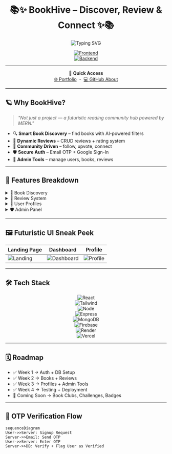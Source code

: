 <h1 align="center">📚✨ BookHive – Discover, Review & Connect ✨📚</h1>

<div align="center">

![Typing SVG](https://readme-typing-svg.herokuapp.com?font=Orbitron&size=26&duration=2500&pause=1000&color=00F7FF&center=true&vCenter=true&width=800&lines=Your+Next+Book+Awaits...;Discover+%7C+Review+%7C+Connect+Worldwide;Built+with+MERN+Stack+%F0%9F%92%BB;Join+the+Future+of+Reading+%F0%9F%9A%80)

[![Frontend](https://img.shields.io/badge/🚀_Live_Frontend-BookHiveee.netlify.app-00F7FF?style=for-the-badge&logo=vercel&logoColor=white)](https://bookhiveee.netlify.app/)  
[![Backend](https://img.shields.io/badge/⚡_Live_Backend-Render_API-7FFF00?style=for-the-badge&logo=render&logoColor=white)](https://s63-kartikbhardwaj-capstone-bookhive-1.onrender.com)  

---

🔗 **Quick Access**  
[🌐 Portfolio](https://portfolio-website-lilac-xi-72.vercel.app/) ・ [💻 GitHub About](https://github.com/kartikbhardwaj1111)

</div>

---

## 🪐 Why BookHive?  

> *"Not just a project — a futuristic reading community hub powered by MERN."*  

- 🔍 **Smart Book Discovery** – find books with AI-powered filters  
- 📝 **Dynamic Reviews** – CRUD reviews + rating system  
- 🌟 **Community Driven** – follow, upvote, connect  
- 🛡️ **Secure Auth** – Email OTP + Google Sign-In  
- 🧭 **Admin Tools** – manage users, books, reviews  

---

## 🌌 Features Breakdown  

<details>
<summary>🔎 Book Discovery</summary>
<img src="https://img.shields.io/badge/SEARCH-AI%20Powered-blueviolet?style=flat-square" />
  
- Find books by title, author, or genre  
- Detailed metadata & community ratings  
</details>

<details>
<summary>📝 Review System</summary>
<img src="https://img.shields.io/badge/CRUD-Reviews-orange?style=flat-square" />

- Write, edit, delete reviews  
- Star ratings (⭐ 1–5)  
- Upvote helpful reviews  
</details>

<details>
<summary>👤 User Profiles</summary>
<img src="https://img.shields.io/badge/PROFILE-Personalized-lightblue?style=flat-square" />

- Track reading history & wishlist  
- Follow / Unfollow users  
- Dashboard with live stats  
</details>

<details>
<summary>🛡️ Admin Panel</summary>
<img src="https://img.shields.io/badge/MODERATION-Active-red?style=flat-square" />

- Review moderation  
- Manage accounts & books  
</details>

---

## 🖼️ Futuristic UI Sneak Peek  

| Landing Page | Dashboard | Profile |  
|--------------|-----------|---------|  
| ![Landing](https://via.placeholder.com/400x220?text=Landing+Page) | ![Dashboard](https://via.placeholder.com/400x220?text=Dashboard) | ![Profile](https://via.placeholder.com/400x220?text=Profile) |  

---

## 🛠️ Tech Stack  

<div align="center">

![React](https://img.shields.io/badge/Frontend-React.js-61DAFB?style=for-the-badge&logo=react&logoColor=black)  
![Tailwind](https://img.shields.io/badge/UI-TailwindCSS-38B2AC?style=for-the-badge&logo=tailwindcss&logoColor=white)  
![Node](https://img.shields.io/badge/Backend-Node.js-339933?style=for-the-badge&logo=node.js&logoColor=white)  
![Express](https://img.shields.io/badge/API-Express.js-000000?style=for-the-badge&logo=express&logoColor=white)  
![MongoDB](https://img.shields.io/badge/Database-MongoDB-47A248?style=for-the-badge&logo=mongodb&logoColor=white)  
![Firebase](https://img.shields.io/badge/Auth-Firebase-DD2C00?style=for-the-badge&logo=firebase&logoColor=white)  
![Render](https://img.shields.io/badge/Backend-Render-46E3B7?style=for-the-badge&logo=render&logoColor=black)  
![Vercel](https://img.shields.io/badge/Frontend-Vercel-000000?style=for-the-badge&logo=vercel&logoColor=white)  

</div>  

---

## 🗓️ Roadmap  

- ✅ Week 1 → Auth + DB Setup  
- ✅ Week 2 → Books + Reviews  
- ✅ Week 3 → Profiles + Admin Tools  
- ✅ Week 4 → Testing + Deployment  
- 🌌 Coming Soon → Book Clubs, Challenges, Badges  

---

## 🔐 OTP Verification Flow  

```mermaid
sequenceDiagram
User->>Server: Signup Request
Server->>Email: Send OTP
User->>Server: Enter OTP
Server->>DB: Verify + Flag User as Verified
